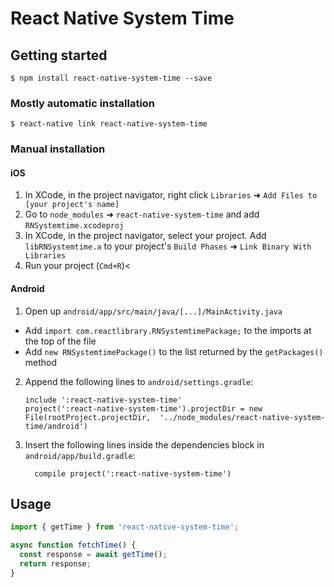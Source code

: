 
# React Native System Time

## Getting started

`$ npm install react-native-system-time --save`

### Mostly automatic installation

`$ react-native link react-native-system-time`

### Manual installation


#### iOS

1. In XCode, in the project navigator, right click `Libraries` ➜ `Add Files to [your project's name]`
2. Go to `node_modules` ➜ `react-native-system-time` and add `RNSystemtime.xcodeproj`
3. In XCode, in the project navigator, select your project. Add `libRNSystemtime.a` to your project's `Build Phases` ➜ `Link Binary With Libraries`
4. Run your project (`Cmd+R`)<

#### Android

1. Open up `android/app/src/main/java/[...]/MainActivity.java`
  - Add `import com.reactlibrary.RNSystemtimePackage;` to the imports at the top of the file
  - Add `new RNSystemtimePackage()` to the list returned by the `getPackages()` method
2. Append the following lines to `android/settings.gradle`:
  	```
  	include ':react-native-system-time'
  	project(':react-native-system-time').projectDir = new File(rootProject.projectDir, 	'../node_modules/react-native-system-time/android')
  	```
3. Insert the following lines inside the dependencies block in `android/app/build.gradle`:
  	```
      compile project(':react-native-system-time')
  	```

## Usage
```javascript
import { getTime } from 'react-native-system-time';

async function fetchTime() {
  const response = await getTime();
  return response;
}

```

  
